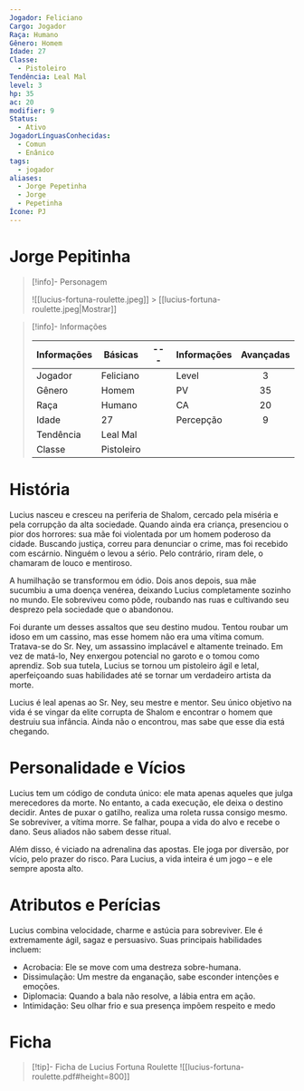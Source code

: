 ```yaml
---
Jogador: Feliciano
Cargo: Jogador
Raça: Humano
Gênero: Homem
Idade: 27
Classe:
  - Pistoleiro
Tendência: Leal Mal
level: 3
hp: 35
ac: 20
modifier: 9
Status:
  - Ativo
JogadorLínguasConhecidas:
  - Comun
  - Enânico
tags:
  - jogador
aliases:
  - Jorge Pepetinha
  - Jorge
  - Pepetinha
Ícone: PJ
---
```


# Jorge Pepitinha

> [!info]- Personagem
>
> ![[lucius-fortuna-roulette.jpeg]] > [[lucius-fortuna-roulette.jpeg|Mostrar]]

> [!info]- Informações
>
> | Informações | Básicas    | --- | Informações | Avançadas |
> | ----------- | ---------- | --- | ----------- | :-------: |
> | Jogador     | Feliciano  |     | Level       |     3     |
> | Gênero      | Homem      |     | PV          |    35     |
> | Raça        | Humano     |     | CA          |    20     |
> | Idade       | 27         |     | Percepção   |     9     |
> | Tendência   | Leal Mal   |     |             |           |
> | Classe      | Pistoleiro |     |             |           |

# História

Lucius nasceu e cresceu na periferia de Shalom, cercado pela miséria e pela corrupção da alta sociedade. Quando ainda era criança, presenciou o pior dos horrores: sua mãe foi violentada por um homem poderoso da cidade. Buscando justiça, correu para denunciar o crime, mas foi recebido com escárnio. Ninguém o levou a sério. Pelo contrário, riram dele, o chamaram de louco e mentiroso.

A humilhação se transformou em ódio. Dois anos depois, sua mãe sucumbiu a uma doença venérea, deixando Lucius completamente sozinho no mundo. Ele sobreviveu como pôde, roubando nas ruas e cultivando seu desprezo pela sociedade que o abandonou.

Foi durante um desses assaltos que seu destino mudou. Tentou roubar um idoso em um cassino, mas esse homem não era uma vítima comum. Tratava-se do Sr. Ney, um assassino implacável e altamente treinado. Em vez de matá-lo, Ney enxergou potencial no garoto e o tomou como aprendiz. Sob sua tutela, Lucius se tornou um pistoleiro ágil e letal, aperfeiçoando suas habilidades até se tornar um verdadeiro artista da morte.

Lucius é leal apenas ao Sr. Ney, seu mestre e mentor. Seu único objetivo na vida é se vingar da elite corrupta de Shalom e encontrar o homem que destruiu sua infância. Ainda não o encontrou, mas sabe que esse dia está chegando.

# Personalidade e Vícios

Lucius tem um código de conduta único: ele mata apenas aqueles que julga merecedores da morte. No entanto, a cada execução, ele deixa o destino decidir. Antes de puxar o gatilho, realiza uma roleta russa consigo mesmo. Se sobreviver, a vítima morre. Se falhar, poupa a vida do alvo e recebe o dano. Seus aliados não sabem desse ritual.

Além disso, é viciado na adrenalina das apostas. Ele joga por diversão, por vício, pelo prazer do risco. Para Lucius, a vida inteira é um jogo – e ele sempre aposta alto.

# Atributos e Perícias

Lucius combina velocidade, charme e astúcia para sobreviver. Ele é extremamente ágil, sagaz e persuasivo. Suas principais habilidades incluem:

- Acrobacia: Ele se move com uma destreza sobre-humana.
- Dissimulação: Um mestre da enganação, sabe esconder intenções e emoções.
- Diplomacia: Quando a bala não resolve, a lábia entra em ação.
- Intimidação: Seu olhar frio e sua presença impõem respeito e medo

# Ficha

> [!tip]- Ficha de Lucius Fortuna Roulette
> ![[lucius-fortuna-roulette.pdf#height=800]]
